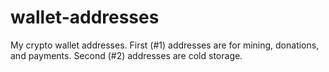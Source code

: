 # wallet-addresses
My crypto wallet addresses.
First (#1) addresses are for mining, donations, and payments.
Second (#2) addresses are cold storage.
